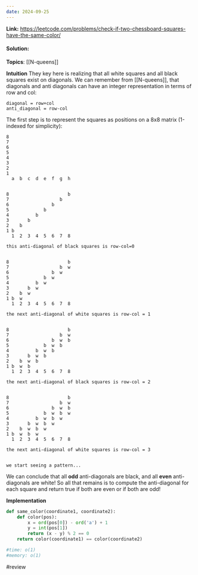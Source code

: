 ```yaml
---
date: 2024-09-25
---
```

**Link:** https://leetcode.com/problems/check-if-two-chessboard-squares-have-the-same-color/
#### Solution:

**Topics**: [[N-queens]]

**Intuition**
They key here is realizing that all white squares and all black squares exist on diagonals. We can remember from [[N-queens]], that diagonals and anti diagonals can have an integer representation in terms of row and col:

```
diagonal = row+col
anti_diagonal = row-col
```

The first step is to represent the squares as positions on a 8x8 matrix (1-indexed for simplicity):

```
8
7
6
5
4
3
2
1
  a  b  c  d  e  f  g  h


8                      b
7                   b
6                b
5             b
4          b
3       b
2    b
1 b
  1  2  3  4  5  6  7  8

this anti-diagonal of black squares is row-col=0


8                      b
7                   b  w
6                b  w
5             b  w
4          b  w
3       b  w
2    b  w
1 b  w
  1  2  3  4  5  6  7  8

the next anti-diagonal of white squares is row-col = 1


8                      b
7                   b  w
6                b  w  b
5             b  w  b
4          b  w  b
3       b  w  b
2    b  w  b
1 b  w  b
  1  2  3  4  5  6  7  8

the next anti-diagonal of black squares is row-col = 2


8                      b
7                   b  w
6                b  w  b
5             b  w  b  w
4          b  w  b  w
3       b  w  b  w
2    b  w  b  w
1 b  w  b  w
  1  2  3  4  5  6  7  8

the next anti-diagonal of white squares is row-col = 3


we start seeing a pattern...
```

We can conclude that all **odd** anti-diagonals are black, and all **even** anti-diagonals are white!
So all that remains is to compute the anti-diagonal for each square and return true if both are even or if both are odd!

**Implementation**
```python
def same_color(coordinate1, coordinate2):
	def color(pos):
		x = ord(pos[0]) - ord('a') + 1
		y = int(pos[1])
		return (x - y) % 2 == 0
	return color(coordinate1) == color(coordinate2)

#time: o(1)
#memory: o(1)
```

#review 



